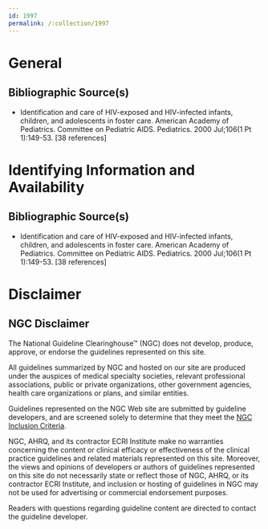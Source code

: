```yaml
---
id: 1997
permalink: /:collection/1997
---
```


# General

## Bibliographic Source(s)

- Identification and care of HIV-exposed and HIV-infected infants, children, and adolescents in foster care. American Academy of Pediatrics. Committee on Pediatric AIDS. Pediatrics. 2000 Jul;106(1 Pt 1):149-53. [38 references]

# Identifying Information and Availability

## Bibliographic Source(s)

- Identification and care of HIV-exposed and HIV-infected infants, children, and adolescents in foster care. American Academy of Pediatrics. Committee on Pediatric AIDS. Pediatrics. 2000 Jul;106(1 Pt 1):149-53. [38 references]

# Disclaimer

## NGC Disclaimer

The National Guideline Clearinghouse™ (NGC) does not develop, produce, approve, or endorse the guidelines represented on this site.

All guidelines summarized by NGC and hosted on our site are produced under the auspices of medical specialty societies, relevant professional associations, public or private organizations, other government agencies, health care organizations or plans, and similar entities.

Guidelines represented on the NGC Web site are submitted by guideline developers, and are screened solely to determine that they meet the [NGC Inclusion Criteria](/help-and-about/summaries/inclusion-criteria).

NGC, AHRQ, and its contractor ECRI Institute make no warranties concerning the content or clinical efficacy or effectiveness of the clinical practice guidelines and related materials represented on this site. Moreover, the views and opinions of developers or authors of guidelines represented on this site do not necessarily state or reflect those of NGC, AHRQ, or its contractor ECRI Institute, and inclusion or hosting of guidelines in NGC may not be used for advertising or commercial endorsement purposes.

Readers with questions regarding guideline content are directed to contact the guideline developer.

